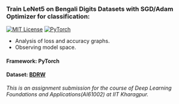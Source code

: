 ### Train LeNet5 on Bengali Digits Datasets with SGD/Adam Optimizer for classification:
[![MIT License](https://img.shields.io/badge/license-MIT-green.svg)](https://opensource.org/licenses/MIT)
[![PyTorch](https://img.shields.io/badge/pytorch-0.4.0-%237732a8)](https://github.com/ahirsharan/BDRW.git)

  * Analysis of loss and accuracy graphs.
  * Observing model space.
#### Framework: PyTorch
#### Dataset: [BDRW](https://drive.google.com/drive/folders/1IxGRQtHdCk8SJ5pDyUV3neSHPccxETse?usp=sharing)
 *This is an assignment submission for the course of Deep Learning Foundations and Applications(AI61002) at IIT Kharagpur.*

